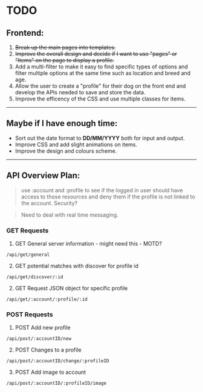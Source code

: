 # TODO

## Frontend:

1. ~~Break up the main pages into templates.~~
2. ~~Improve the overall design and decide if I want to use "pages" or "Items" on the page to display a profile.~~
3. Add a multi-filter to make it easy to find specific types of options and filter multiple options at the same time such as location and breed and age.
4. Allow the user to create a "profile" for their dog on the front end and develop the APIs needed to save and store the data.
5. Improve the efficency of the CSS and use multiple classes for items.

---

## Maybe if I have enough time:

- Sort out the date format to **DD/MM/YYYY** both for input and output.
- Improve CSS and add slight animations on items.
- Improve the design and colours scheme.

---

## API Overview Plan:

> use :account and :profile to see if the logged in user should have access to those resources and deny them if the profile is not linked to the account. Security?

> Need to deal with real time messaging.

### **GET Requests**

1. GET General server information - might need this - MOTD?

```
/api/get/general
```

2. GET potential matches with discover for profile id

```
/api/get/discover/:id
```

2. GET Request JSON object for specific profile

```
/api/get/:account/:profile/:id
```

### **POST Requests**

1. POST Add new profile

```
/api/post/:accountID/new
```

2. POST Changes to a profile

```
/api/post/:accountID/change/:profileID
```

3. POST Add image to account

```
/api/post/:accountID/:profileID/image
```
